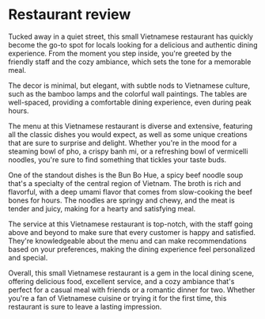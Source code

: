 # Restaurant review
Tucked away in a quiet street, this small Vietnamese restaurant has quickly become the go-to spot for locals looking for a delicious and authentic dining experience. From the moment you step inside, you're greeted by the friendly staff and the cozy ambiance, which sets the tone for a memorable meal.

The decor is minimal, but elegant, with subtle nods to Vietnamese culture, such as the bamboo lamps and the colorful wall paintings. The tables are well-spaced, providing a comfortable dining experience, even during peak hours.

The menu at this Vietnamese restaurant is diverse and extensive, featuring all the classic dishes you would expect, as well as some unique creations that are sure to surprise and delight. Whether you're in the mood for a steaming bowl of pho, a crispy banh mi, or a refreshing bowl of vermicelli noodles, you're sure to find something that tickles your taste buds.

One of the standout dishes is the Bun Bo Hue, a spicy beef noodle soup that's a specialty of the central region of Vietnam. The broth is rich and flavorful, with a deep umami flavor that comes from slow-cooking the beef bones for hours. The noodles are springy and chewy, and the meat is tender and juicy, making for a hearty and satisfying meal.

The service at this Vietnamese restaurant is top-notch, with the staff going above and beyond to make sure that every customer is happy and satisfied. They're knowledgeable about the menu and can make recommendations based on your preferences, making the dining experience feel personalized and special.

Overall, this small Vietnamese restaurant is a gem in the local dining scene, offering delicious food, excellent service, and a cozy ambiance that's perfect for a casual meal with friends or a romantic dinner for two. Whether you're a fan of Vietnamese cuisine or trying it for the first time, this restaurant is sure to leave a lasting impression.

